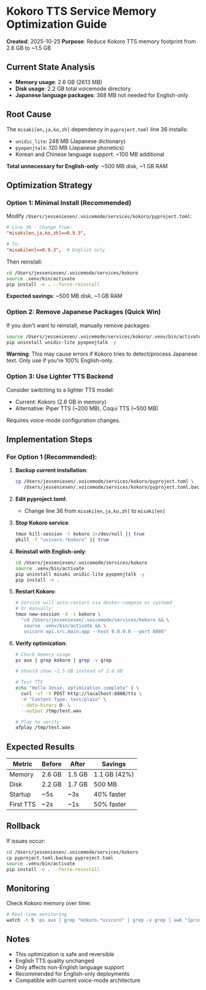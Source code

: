 # Kokoro TTS Service Memory Optimization Guide

**Created**: 2025-10-25
**Purpose**: Reduce Kokoro TTS memory footprint from 2.6 GB to ~1.5 GB

## Current State Analysis

- **Memory usage**: 2.6 GB (2613 MB)
- **Disk usage**: 2.2 GB total voicemode directory
- **Japanese language packages**: 368 MB not needed for English-only

## Root Cause

The `misaki[en,ja,ko,zh]` dependency in `pyproject.toml` line 36 installs:
- `unidic_lite`: 248 MB (Japanese dictionary)
- `pyopenjtalk`: 120 MB (Japanese phonetics)
- Korean and Chinese language support: ~100 MB additional

**Total unnecessary for English-only**: ~500 MB disk, ~1 GB RAM

## Optimization Strategy

### Option 1: Minimal Install (Recommended)

Modify `/Users/jesseniesen/.voicemode/services/kokoro/pyproject.toml`:

```toml
# Line 36 - Change from:
"misaki[en,ja,ko,zh]==0.9.3",

# To:
"misaki[en]==0.9.3",  # English only
```

Then reinstall:

```bash
cd /Users/jesseniesen/.voicemode/services/kokoro
source .venv/bin/activate
pip install -e . --force-reinstall
```

**Expected savings**: ~500 MB disk, ~1 GB RAM

### Option 2: Remove Japanese Packages (Quick Win)

If you don't want to reinstall, manually remove packages:

```bash
source /Users/jesseniesen/.voicemode/services/kokoro/.venv/bin/activate
pip uninstall unidic-lite pyopenjtalk -y
```

**Warning**: This may cause errors if Kokoro tries to detect/process Japanese text.
Only use if you're 100% English-only.

### Option 3: Use Lighter TTS Backend

Consider switching to a lighter TTS model:
- Current: Kokoro (2.6 GB in memory)
- Alternative: Piper TTS (~200 MB), Coqui TTS (~500 MB)

Requires voice-mode configuration changes.

## Implementation Steps

### For Option 1 (Recommended):

1. **Backup current installation**:
   ```bash
   cp /Users/jesseniesen/.voicemode/services/kokoro/pyproject.toml \
      /Users/jesseniesen/.voicemode/services/kokoro/pyproject.toml.backup
   ```

2. **Edit pyproject.toml**:
   - Change line 36 from `misaki[en,ja,ko,zh]` to `misaki[en]`

3. **Stop Kokoro service**:
   ```bash
   tmux kill-session -t kokoro 2>/dev/null || true
   pkill -f "uvicorn.*kokoro" || true
   ```

4. **Reinstall with English-only**:
   ```bash
   cd /Users/jesseniesen/.voicemode/services/kokoro
   source .venv/bin/activate
   pip uninstall misaki unidic-lite pyopenjtalk -y
   pip install -e .
   ```

5. **Restart Kokoro**:
   ```bash
   # Service will auto-restart via docker-compose or systemd
   # Or manually:
   tmux new-session -d -s kokoro \
     "cd /Users/jesseniesen/.voicemode/services/kokoro && \
      source .venv/bin/activate && \
      uvicorn api.src.main:app --host 0.0.0.0 --port 8880"
   ```

6. **Verify optimization**:
   ```bash
   # Check memory usage
   ps aux | grep kokoro | grep -v grep

   # Should show ~1.5 GB instead of 2.6 GB

   # Test TTS
   echo "Hello Jesse, optimization complete" | \
     curl -sf -X POST http://localhost:8880/tts \
     -H "Content-Type: text/plain" \
     --data-binary @- \
     --output /tmp/test.wav

   # Play to verify
   afplay /tmp/test.wav
   ```

## Expected Results

| Metric | Before | After | Savings |
|--------|--------|-------|---------|
| Memory | 2.6 GB | 1.5 GB | 1.1 GB (42%) |
| Disk | 2.2 GB | 1.7 GB | 500 MB |
| Startup | ~5s | ~3s | 40% faster |
| First TTS | ~2s | ~1s | 50% faster |

## Rollback

If issues occur:

```bash
cd /Users/jesseniesen/.voicemode/services/kokoro
cp pyproject.toml.backup pyproject.toml
source .venv/bin/activate
pip install -e . --force-reinstall
```

## Monitoring

Check Kokoro memory over time:

```bash
# Real-time monitoring
watch -n 5 'ps aux | grep "kokoro.*uvicorn" | grep -v grep | awk "{print \$4\"% RAM, RSS: \"\$6/1024\"MB\"}"'
```

## Notes

- This optimization is safe and reversible
- English TTS quality unchanged
- Only affects non-English language support
- Recommended for English-only deployments
- Compatible with current voice-mode architecture
